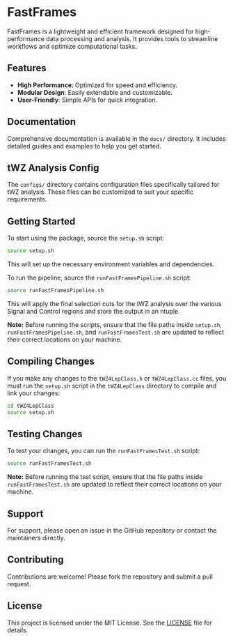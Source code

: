# FastFrames

FastFrames is a lightweight and efficient framework designed for high-performance data processing and analysis. It provides tools to streamline workflows and optimize computational tasks.

## Features

- **High Performance**: Optimized for speed and efficiency.
- **Modular Design**: Easily extendable and customizable.
- **User-Friendly**: Simple APIs for quick integration.

## Documentation

Comprehensive documentation is available in the `docs/` directory. It includes detailed guides and examples to help you get started.

## tWZ Analysis Config

The `configs/` directory contains configuration files specifically tailored for tWZ analysis. These files can be customized to suit your specific requirements.

## Getting Started

To start using the package, source the `setup.sh` script:

```bash
source setup.sh
```

This will set up the necessary environment variables and dependencies.

To run the pipeline, source the `runFastFramesPipeline.sh` script:

```bash
source runFastFramesPipeline.sh
```

This will apply the final selection cuts for the tWZ analysis over the various Signal and Control regions and store the output in an ntuple.

**Note:** Before running the scripts, ensure that the file paths inside `setup.sh`, `runFastFramesPipeline.sh`, and `runFastFramesTest.sh` are updated to reflect their correct locations on your machine.

## Compiling Changes

If you make any changes to the `tWZ4LepClass.h` or `tWZ4LepClass.cc` files, you must run the `setup.sh` script in the `tWZ4LepClass` directory to compile and link your changes:

```bash
cd tWZ4LepClass
source setup.sh
```

## Testing Changes

To test your changes, you can run the `runFastFramesTest.sh` script:

```bash
source runFastFramesTest.sh
```

**Note:** Before running the test script, ensure that the file paths inside `runFastFramesTest.sh` are updated to reflect their correct locations on your machine.

## Support

For support, please open an issue in the GitHub repository or contact the maintainers directly.

## Contributing

Contributions are welcome! Please fork the repository and submit a pull request.

## License

This project is licensed under the MIT License. See the [LICENSE](LICENSE) file for details.
